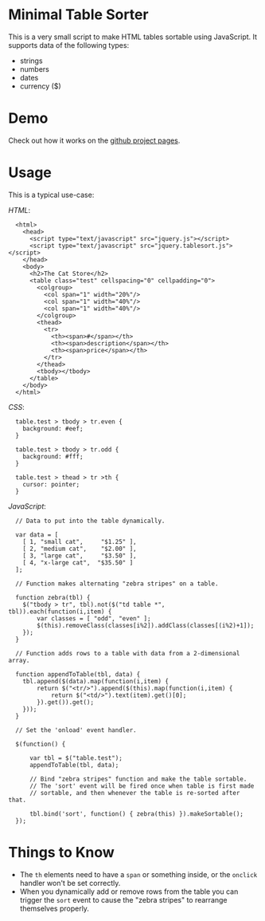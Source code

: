Minimal Table Sorter
====================

This is a very small script to make HTML tables sortable using JavaScript. It
supports data of the following types:

  * strings
  * numbers
  * dates
  * currency ($)

Demo
====

Check out how it works on the [github project pages](http://micha.github.com/jquery-tablesort/).

Usage
=====

This is a typical use-case:

_HTML_:

      <html>
        <head>
          <script type="text/javascript" src="jquery.js"></script>
          <script type="text/javascript" src="jquery.tablesort.js"></script>
        </head>
        <body>
          <h2>The Cat Store</h2>
          <table class="test" cellspacing="0" cellpadding="0">
            <colgroup>
              <col span="1" width="20%"/>
              <col span="1" width="40%"/>
              <col span="1" width="40%"/>
            </colgroup>
            <thead>
              <tr>
                <th><span>#</span></th>
                <th><span>description</span></th>
                <th><span>price</span></th>
              </tr>
            </thead>
            <tbody></tbody>
          </table>
        </body>
      </html>

_CSS_:

      table.test > tbody > tr.even {
        background: #eef;
      }

      table.test > tbody > tr.odd {
        background: #fff;
      }

      table.test > thead > tr >th {
        cursor: pointer;
      }

_JavaScript_:

      // Data to put into the table dynamically.

      var data = [
        [ 1, "small cat",     "$1.25" ],
        [ 2, "medium cat",    "$2.00" ],
        [ 3, "large cat",     "$3.50" ],
        [ 4, "x-large cat",  "$35.50" ]
      ];

      // Function makes alternating "zebra stripes" on a table.

      function zebra(tbl) {
        $("tbody > tr", tbl).not($("td table *", tbl)).each(function(i,item) {
            var classes = [ "odd", "even" ];
            $(this).removeClass(classes[i%2]).addClass(classes[(i%2)+1]);
        });
      }

      // Function adds rows to a table with data from a 2-dimensional array.

      function appendToTable(tbl, data) {
        tbl.append($(data).map(function(i,item) {
            return $("<tr/>").append($(this).map(function(i,item) {
                return $("<td/>").text(item).get()[0];
            }).get()).get();
        }));
      }

      // Set the 'onload' event handler.

      $(function() {
      
          var tbl = $("table.test");
          appendToTable(tbl, data);

          // Bind "zebra stripes" function and make the table sortable.
          // The 'sort' event will be fired once when table is first made
          // sortable, and then whenever the table is re-sorted after that.

          tbl.bind('sort', function() { zebra(this) }).makeSortable();
      });

Things to Know
==============

  * The `th` elements need to have a `span` or something inside, or the
    `onclick` handler won't be set correctly.
  * When you dynamically add or remove rows from the table you can trigger 
    the `sort` event to cause the "zebra stripes" to rearrange themselves
    properly.
